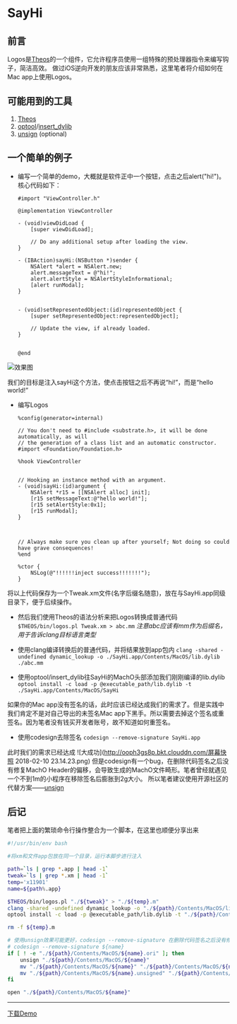 # SayHi


## 前言
Logos是[Theos](https://github.com/theos/theos)的一个组件，它允许程序员使用一组特殊的预处理器指令来编写钩子，简洁高效。
做过iOS逆向开发的朋友应该非常熟悉，这里笔者将介绍如何在Mac app上使用Logos。

## 可能用到的工具
1. [Theos](https://github.com/theos/theos)
2. [optool](https://github.com/alexzielenski/optool)/[insert_dylib](https://github.com/Tyilo/insert_dylib)
2. [unsign](https://github.com/steakknife/unsign) (optional)

## 一个简单的例子
* 编写一个简单的demo，大概就是软件正中一个按钮，点击之后alert("hi!")。核心代码如下：

    ```objc
    #import "ViewController.h"
    
    @implementation ViewController
    
    - (void)viewDidLoad {
        [super viewDidLoad];
    
        // Do any additional setup after loading the view.
    }
    
    - (IBAction)sayHi:(NSButton *)sender {
        NSAlert *alert = NSAlert.new;
        alert.messageText = @"hi!";
        alert.alertStyle = NSAlertStyleInformational;
        [alert runModal];
    }
    
    
    - (void)setRepresentedObject:(id)representedObject {
        [super setRepresentedObject:representedObject];
    
        // Update the view, if already loaded.
    }
    
    
    @end
    ```
![效果图](http://ooph3gs8p.bkt.clouddn.com/%E5%B1%8F%E5%B9%95%E5%BF%AB%E7%85%A7%202018-02-10%2021.53.36.png)

我们的目标是注入sayHi这个方法，使点击按钮之后不再说“hi!”，而是“hello world!”
* 编写Logos

    ```objc
    %config(generator=internal)
    
    // You don't need to #include <substrate.h>, it will be done automatically, as will
    // the generation of a class list and an automatic constructor.
    #import <Foundation/Foundation.h>
    
    %hook ViewController
    
    
    // Hooking an instance method with an argument.
    - (void)sayHi:(id)argument {
        NSAlert *r15 = [[NSAlert alloc] init];
        [r15 setMessageText:@"hello world!"];
        [r15 setAlertStyle:0x1];
        [r15 runModal];
    }
    
    
    
    // Always make sure you clean up after yourself; Not doing so could have grave consequences!
    %end
    
    %ctor {
        NSLog(@"!!!!!!inject success!!!!!!!");
    }
    ```
将以上代码保存为一个Tweak.xm文件(名字后缀名随意)，放在与SayHi.app同级目录下，便于后续操作。

* 然后我们使用Theos的语法分析来把Logos转换成普通代码
`$THEOS/bin/logos.pl Tweak.xm > abc.mm`
*注意abc应该有mm作为后缀名，用于告诉clang目标语言类型*

* 使用clang编译转换后的普通代码，并将结果放到app包内
    `clang -shared -undefined dynamic_lookup -o ./SayHi.app/Contents/MacOS/lib.dylib ./abc.mm`
    
* 使用optool/insert_dylib往SayHi的MachO头部添加我们刚刚编译的lib.dylib
    `optool install -c load -p @executable_path/lib.dylib -t ./SayHi.app/Contents/MacOS/SayHi`

如果你的Mac app没有签名的话，此时应该已经达成我们的需求了。但是实践中我们肯定不是对自己导出的未签名Mac app下黑手。所以需要去掉这个签名或重签名。因为笔者没有钱买开发者账号，故不知道如何重签名。

* 使用codesign去除签名
`codesign --remove-signature SayHi.app `

此时我们的需求已经达成
![大成功](http://ooph3gs8p.bkt.clouddn.com/屏幕快照 2018-02-10 23.14.23.png)
但是codesign有一个bug，在删除代码签名之后没有修复MachO Header的偏移，会导致生成的MachO文件畸形。笔者曾经就遇见一个不到1m的小程序在移除签名后膨胀到2g大小。
所以笔者建议使用开源社区的代替方案——[unsign](https://github.com/steakknife/unsign) 

## 后记
笔者把上面的繁琐命令行操作整合为一个脚本，在这里也顺便分享出来

```bash
#!/usr/bin/env bash

#将xm和文件app包放在同一个目录，运行本脚步进行注入

path=`ls | grep *.app | head -1`
tweak=`ls | grep *.xm | head -1`
temp='x11901'
name=${path%.app}

$THEOS/bin/logos.pl "./${tweak}" > "./${temp}.m"
clang -shared -undefined dynamic_lookup -o "./${path}/Contents/MacOS/lib.dylib" "./${temp}.mm"
optool install -c load -p @executable_path/lib.dylib -t "./${path}/Contents/MacOS/${name}"

rm -f ${temp}.m

# 使用unsign效果可能更好，codesign --remove-signature 在删除代码签名之后没有修复MachO Header的偏移，导致生成的MachO文件畸形
# codesign --remove-signature ${name}
if [ ! -e "./${path}/Contents/MacOS/${name}.ori" ]; then
    unsign "./${path}/Contents/MacOS/${name}"
    mv "./${path}/Contents/MacOS/${name}" "./${path}/Contents/MacOS/${name}.ori"
    mv "./${path}/Contents/MacOS/${name}.unsigned" "./${path}/Contents/MacOS/${name}"
fi

open "./${path}/Contents/MacOS/${name}"
```
---
[下载Demo](https://github.com/0x11901/SayHi)

